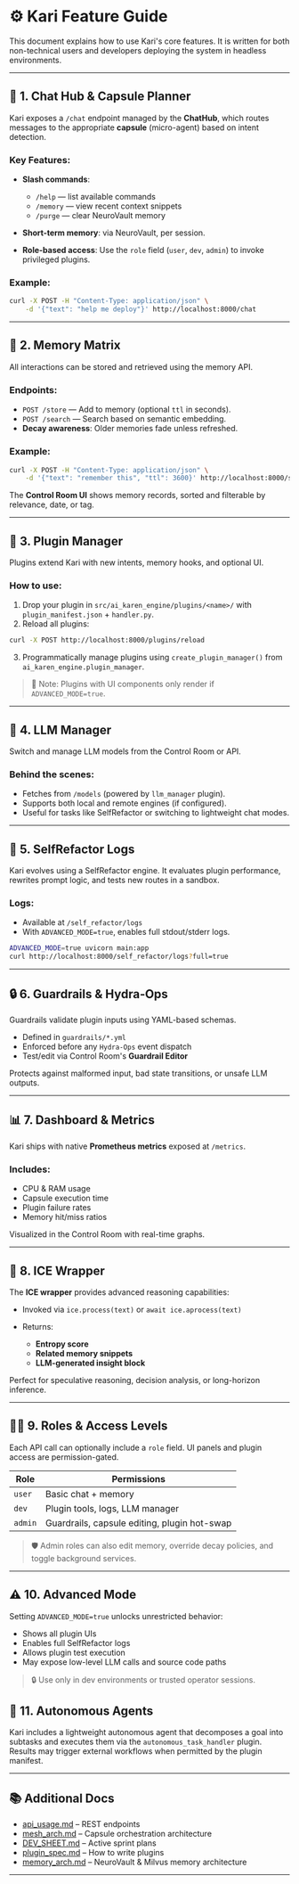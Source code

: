 # ⚙️ Kari Feature Guide

This document explains how to use Kari's core features. It is written for both non-technical users and developers deploying the system in headless environments.

---

## 🧠 1. Chat Hub & Capsule Planner

Kari exposes a `/chat` endpoint managed by the **ChatHub**, which routes messages to the appropriate **capsule** (micro-agent) based on intent detection.

### Key Features:

* **Slash commands**:

  * `/help` — list available commands
  * `/memory` — view recent context snippets
  * `/purge` — clear NeuroVault memory
* **Short-term memory**: via NeuroVault, per session.
* **Role-based access**: Use the `role` field (`user`, `dev`, `admin`) to invoke privileged plugins.

### Example:

```bash
curl -X POST -H "Content-Type: application/json" \
    -d '{"text": "help me deploy"}' http://localhost:8000/chat
```

---

## 🧠 2. Memory Matrix

All interactions can be stored and retrieved using the memory API.

### Endpoints:

* `POST /store` — Add to memory (optional `ttl` in seconds).
* `POST /search` — Search based on semantic embedding.
* **Decay awareness**: Older memories fade unless refreshed.

### Example:

```bash
curl -X POST -H "Content-Type: application/json" \
    -d '{"text": "remember this", "ttl": 3600}' http://localhost:8000/store
```

The **Control Room UI** shows memory records, sorted and filterable by relevance, date, or tag.

---

## 🧩 3. Plugin Manager

Plugins extend Kari with new intents, memory hooks, and optional UI.

### How to use:

1. Drop your plugin in `src/ai_karen_engine/plugins/<name>/` with `plugin_manifest.json` + `handler.py`.
2. Reload all plugins:

```bash
curl -X POST http://localhost:8000/plugins/reload
```
3. Programmatically manage plugins using `create_plugin_manager()` from
   `ai_karen_engine.plugin_manager`.

> 🔐 Note: Plugins with UI components only render if `ADVANCED_MODE=true`.

---

## 🧠 4. LLM Manager

Switch and manage LLM models from the Control Room or API.

### Behind the scenes:

* Fetches from `/models` (powered by `llm_manager` plugin).
* Supports both local and remote engines (if configured).
* Useful for tasks like SelfRefactor or switching to lightweight chat modes.

---

## 🔁 5. SelfRefactor Logs

Kari evolves using a SelfRefactor engine. It evaluates plugin performance, rewrites prompt logic, and tests new routes in a sandbox.

### Logs:

* Available at `/self_refactor/logs`
* With `ADVANCED_MODE=true`, enables full stdout/stderr logs.

```bash
ADVANCED_MODE=true uvicorn main:app
curl http://localhost:8000/self_refactor/logs?full=true
```

---

## 🔒 6. Guardrails & Hydra‑Ops

Guardrails validate plugin inputs using YAML-based schemas.

* Defined in `guardrails/*.yml`
* Enforced before any `Hydra-Ops` event dispatch
* Test/edit via Control Room's **Guardrail Editor**

Protects against malformed input, bad state transitions, or unsafe LLM outputs.

---

## 📊 7. Dashboard & Metrics

Kari ships with native **Prometheus metrics** exposed at `/metrics`.

### Includes:

* CPU & RAM usage
* Capsule execution time
* Plugin failure rates
* Memory hit/miss ratios

Visualized in the Control Room with real-time graphs.

---

## 🧊 8. ICE Wrapper

The **ICE wrapper** provides advanced reasoning capabilities:

* Invoked via `ice.process(text)` or `await ice.aprocess(text)`
* Returns:

  * **Entropy score**
  * **Related memory snippets**
  * **LLM-generated insight block**

Perfect for speculative reasoning, decision analysis, or long-horizon inference.

---

## 🧍‍♂️ 9. Roles & Access Levels

Each API call can optionally include a `role` field. UI panels and plugin access are permission-gated.

| Role    | Permissions                                  |
| ------- | -------------------------------------------- |
| `user`  | Basic chat + memory                          |
| `dev`   | Plugin tools, logs, LLM manager              |
| `admin` | Guardrails, capsule editing, plugin hot-swap |

> 🛡️ Admin roles can also edit memory, override decay policies, and toggle background services.

---

## ⚠️ 10. Advanced Mode

Setting `ADVANCED_MODE=true` unlocks unrestricted behavior:

* Shows all plugin UIs
* Enables full SelfRefactor logs
* Allows plugin test execution
* May expose low-level LLM calls and source code paths

> 🔒 Use only in dev environments or trusted operator sessions.

## 🦾 11. Autonomous Agents

Kari includes a lightweight autonomous agent that decomposes a goal into
subtasks and executes them via the `autonomous_task_handler` plugin. Results may
trigger external workflows when permitted by the plugin manifest.

---

## 📚 Additional Docs

* [api\_usage.md](api_usage.md) – REST endpoints
* [mesh\_arch.md](mesh_arch.md) – Capsule orchestration architecture
* [DEV\_SHEET.md](../DEV_SHEET.md) – Active sprint plans
* [plugin\_spec.md](plugin_spec.md) – How to write plugins
* [memory\_arch.md](memory_arch.md) – NeuroVault & Milvus memory architecture

---
